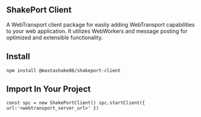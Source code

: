 ## ShakePort Client

A WebTransport client package for easily adding WebTransport capabilities to your web application. It utilizes WebWorkers and message posting for optimized and extensible functionality.

## Install
``npm install @mastashake08/shakeport-client``

## Import In Your Project
``const spc = new ShakePortClient()
spc.startClient({
  url:'<webtransport_server_url>'
})``
